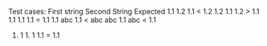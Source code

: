 Test cases: 
First string		Second String      	Expected
1.1 			1.2			1.1 < 1.2
1.2			1.1			1.2 > 1.1
1.1			1.1			1.1 = 1.1
1.1			abc			1.1 < abc
abc 			1.1			abc < 1.1
1.  1			1.      1		1.1 = 1.1
